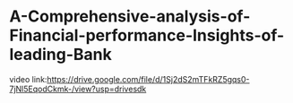 # A-Comprehensive-analysis-of-Financial-performance-Insights-of-leading-Bank

video link:https://drive.google.com/file/d/1Sj2dS2mTFkRZ5gqs0-7jNl5EqodCkmk-/view?usp=drivesdk

